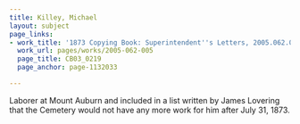 ```yaml
---
title: Killey, Michael
layout: subject
page_links:
- work_title: '1873 Copying Book: Superintendent''s Letters, 2005.062.005'
  work_url: pages/works/2005-062-005
  page_title: CB03_0219
  page_anchor: page-1132033

---
```

<p>Laborer at Mount Auburn and included in a list written by James Lovering that the Cemetery would not have any more work for him after July 31, 1873.</p>
